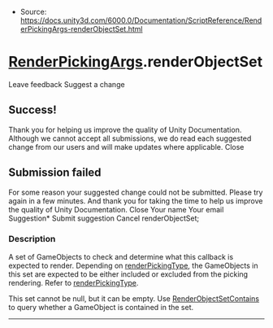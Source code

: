 * Source: https://docs.unity3d.com/6000.0/Documentation/ScriptReference/RenderPickingArgs-renderObjectSet.html

#  [RenderPickingArgs](https://docs.unity3d.com/6000.0/Documentation/ScriptReference/RenderPickingArgs.html).renderObjectSet
Leave feedback
Suggest a change
## Success!
Thank you for helping us improve the quality of Unity Documentation. Although we cannot accept all submissions, we do read each suggested change from our users and will make updates where applicable.
Close
## Submission failed
For some reason your suggested change could not be submitted. Please <a>try again</a> in a few minutes. And thank you for taking the time to help us improve the quality of Unity Documentation.
Close
Your name Your email Suggestion* Submit suggestion
Cancel
renderObjectSet; 
### Description
A set of GameObjects to check and determine what this callback is expected to render.
Depending on [renderPickingType](https://docs.unity3d.com/6000.0/Documentation/ScriptReference/RenderPickingArgs-renderPickingType.html), the GameObjects in this set are expected to be either included or excluded from the picking rendering. Refer to [renderPickingType](https://docs.unity3d.com/6000.0/Documentation/ScriptReference/RenderPickingArgs-renderPickingType.html).  
  
This set cannot be null, but it can be empty. Use [RenderObjectSetContains](https://docs.unity3d.com/6000.0/Documentation/ScriptReference/RenderPickingArgs.RenderObjectSetContains.html) to query whether a GameObject is contained in the set.
* * *
